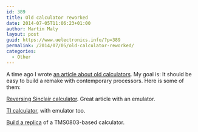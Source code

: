 ```yaml
---
id: 389
title: Old calculator reworked
date: 2014-07-05T11:06:23+01:00
author: Martin Maly
layout: post
guid: https://www.uelectronics.info/?p=389
permalink: /2014/07/05/old-calculator-reworked/
categories:
  - Other
---
```

A time ago I wrote [an article about old calculators](https://www.uelectronics.info/backup/pocket-pc-challenge.html). My goal is: It should be easy to build a remake with contemporary processors. Here is some of them:

<!--more-->

[Reversing Sinclair calculator](https://files.righto.com/calculator/sinclair_scientific_simulator.html). Great article with an emulator.

[TI calculator](https://files.righto.com/calculator/TI_calculator_simulator.html), with emulator too.

[Build a replica](https://www.simpleavr.com/msp430-projects/tms0803-5-emulating-calculator-build) of a TMS0803-based calculator.